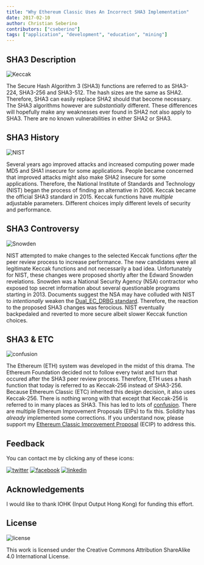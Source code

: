 ```yaml
---
title: "Why Ethereum Classic Uses An Incorrect SHA3 Implementation"
date: 2017-02-10
author: Christian Seberino
contributors: ["cseberino"]
tags: ["application", "development", "education", "mining"]
---
```


## SHA3 Description

![Keccak](./a75d974ef2.png)

The Secure Hash Algorithm 3 (SHA3) functions are referred to as SHA3-224, SHA3-256 and SHA3-512.  The hash sizes are the same as SHA2.  Therefore, SHA3 can easily replace SHA2 should that become necessary.  The SHA3 algorithms however are *substantially* different.  These differences will hopefully make any weaknesses ever found in SHA2 not also apply to SHA3.  There are no known vulnerabilities in either SHA2 or SHA3.

## SHA3 History

![NIST](./a75ea264c8.png)

Several years ago improved attacks and increased computing power made MD5 and SHA1 insecure for some applications.  People became concerned that improved attacks might also make SHA2 insecure for some applications.  Therefore, the National Institute of Standards and Technology (NIST) began the process of finding an alternative in 2006.  Keccak became the official SHA3 standard in 2015.  Keccak functions have *multiple* adjustable parameters.  Different choices imply different levels of security and performance.

## SHA3 Controversy

![Snowden](./a75e37495d.jpg)

NIST attempted to make changes to the selected Keccak functions *after* the peer review process to increase performance.  The new candidates were all legitimate Keccak functions and not necessarily a bad idea.  Unfortunately for NIST, these changes were proposed shortly after the Edward Snowden revelations.  Snowden was a National Security Agency (NSA) contractor who exposed top secret information about several questionable programs starting in 2013.  Documents suggest the NSA may have colluded with NIST to *intentionally* weaken the [Dual_EC_DRBG standard](https://en.wikipedia.org/wiki/Dual_EC_DRBG).  Therefore, the reaction to the proposed SHA3 changes was ferocious.  NIST eventually backpedaled and reverted to more secure albeit slower Keccak function choices.

## SHA3 & ETC

![confusion](./a76dc05292.jpg)

The Ethereum (ETH) system was developed in the midst of this drama.  The Ethereum Foundation decided not to follow every twist and turn that occured after the SHA3 peer review process.  Therefore, ETH uses a hash function that today is referred to as Keccak-256 instead of SHA3-256.  Because Ethereum Classic (ETC) inherited this design decision, it also uses Keccak-256. There is nothing wrong with that except that Keccak-256 is referred to in many places as SHA3.  This has led to lots of [confusion](http://ethereum.stackexchange.com/questions/559/why-arent-solidity-sha3-hashes-not-matching-what-other-sha3-libraries-produce).  There are multiple Ethereum Improvement Proposals (EIPs) to fix this.  Solidity has *already* implemented some corrections.  If you understand now, please support my [Ethereum Classic Improvement Proposal](https://github.com/ethereumproject/ECIPs/blob/master/ECIPs/ECIP-1018.md) (ECIP) to address this.

## Feedback

You can contact me by clicking any of these icons:

[![twitter](./fcbc8685c1.png)](https://twitter.com/chris_seberino) [![facebook](./fcbc627df9.png)](https://www.facebook.com/cseberino) [![linkedin](./fcbcf09c9e.png)](https://www.linkedin.com/in/christian-seberino-776897110)

## Acknowledgements

I would like to thank IOHK (Input Output Hong Kong) for funding this effort.

## License

![license](./88x31.png)

This work is licensed under the Creative Commons Attribution ShareAlike 4.0 International License.
